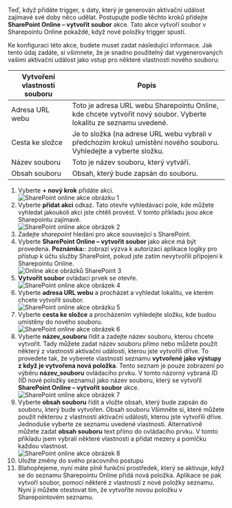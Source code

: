 Teď, když přidáte trigger, s daty, který je generován aktivační událost zajímavé své doby něco udělat. Postupujte podle těchto kroků přidejte **SharePoint Online – vytvořit soubor** akce. Tato akce vytvoří soubor v Sharepointu Online pokaždé, když nové položky trigger spustí. 

Ke konfiguraci této akce, budete muset zadat následující informace. Jak tento údaj zadáte, si všimnete, že je snadno použitelný dat vygenerovaných vašimi aktivační událost jako vstup pro některé vlastnosti nového souboru:

| Vytvoření vlastnosti souboru | Popis |
| --- | --- |
| Adresa URL webu |Toto je adresa URL webu Sharepointu Online, kde chcete vytvořit nový soubor. Vyberte lokalitu ze seznamu uvedené. |
| Cesta ke složce |Je to složka (na adrese URL webu vybrali v předchozím kroku) umístění nového souboru. Vyhledejte a vyberte složku. |
| Název souboru |Toto je název souboru, který vytváří. |
| Obsah souboru |Obsah, který bude zapsán do souboru. |

1. Vyberte **+ nový krok** přidáte akci.  
   ![SharePoint online akce obrázku 1](./media/connectors-create-api-sharepointonline/action-1.png)  
2. Vyberte **přidat akci** odkaz. Tato otevře vyhledávací pole, kde můžete vyhledat jakoukoli akci jste chtěli provést. V tomto příkladu jsou akce Sharepointu zajímavé.    
   ![SharePoint online akce obrázek 2](./media/connectors-create-api-sharepointonline/action-2.png)    
3. Zadejte *sharepoint* hledání pro akce související s SharePoint.
4. Vyberte **SharePoint Online – vytvořit soubor** jako akce má být provedena.   **Poznámka:**: zobrazí výzva k autorizaci aplikace logiky pro přístup k účtu služby SharePoint, pokud jste zatím nevytvořili připojení k Sharepointu Online.    
   ![Online akce obrázků SharePoint 3](./media/connectors-create-api-sharepointonline/action-3.png)    
5. **Vytvořit soubor** ovládací prvek se otevře.   
   ![SharePoint online akce obrázek 4](./media/connectors-create-api-sharepointonline/action-4.png)     
6. Vyberte **adresa URL webu** a procházet a vyhledat lokalitu, ve kterém chcete vytvořit soubor.     
   ![SharePoint online akce obrázku 5](./media/connectors-create-api-sharepointonline/action-5.png)  
7. Vyberte **cesta ke složce** a procházením vyhledejte složku, kde budou umístěny do nového souboru.  
   ![SharePoint online akce obrázek 6](./media/connectors-create-api-sharepointonline/action-6.png)  
8. Vyberte **název_souboru** řídit a zadejte název souboru, kterou chcete vytvořit. Tady můžete zadat název souboru přímo nebo můžete použít některý z vlastnosti aktivační události, kterou jste vytvořili dříve. To provedete tak, že vyberete vlastnosti seznamu **vytvořené jako výstupy z když je vytvořena nová položka**. Tento seznam je pouze zobrazení po výběru **název_souboru** ovládacího prvku. V tomto názorný vybraná ID (ID nové položky seznamu) jako název souboru, který se vytvořil **SharePoint Online – vytvořit soubor** akce.    
   ![SharePoint online akce obrázek 7](./media/connectors-create-api-sharepointonline/action-7.png)  
9. Vyberte **obsah souboru** řídit a vložte obsah, který bude zapsán do souboru, který bude vytvořen. Obsah souboru Všimněte si, které můžete použít některou z vlastností aktivační události, kterou jste vytvořili dříve. Jednoduše vyberte ze seznamu uvedené vlastnosti. Alternativně můžete zadat **obsah souboru** text přímo do ovládacího prvku. V tomto příkladu jsem vybrali některé vlastnosti a přidat mezery a pomlčku každou vlastnost.        
   ![SharePoint online akce obrázek 8](./media/connectors-create-api-sharepointonline/action-8.png)  
10. Uložte změny do svého pracovního postupu  
11. Blahopřejeme, nyní máte plně funkční prostředek, který se aktivuje, když se do seznamu Sharepointu Online přidá nová položka. Aplikace se pak vytvoří soubor, pomocí některé z vlastností z nové položky seznamu.  Nyní ji můžete otestovat tím, že vytvoříte novou položku v Sharepointovém seznamu. 

